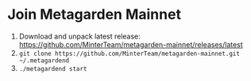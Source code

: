 # Join Metagarden Mainnet

1. Download and unpack latest release: https://github.com/MinterTeam/metagarden-mainnet/releases/latest
2. `git clone https://github.com/MinterTeam/metagarden-mainnet.git ~/.metagardend`
3. `./metagardend start`
